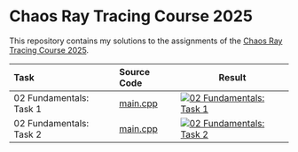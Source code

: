# Chaos Ray Tracing Course 2025

This repository contains my solutions to the assignments of the [Chaos Ray Tracing Course 2025](https://github.com/VladislavVulchevChaos/ChaosRayTracingCourse2025).

| Task                    | Source Code                                                                                               | Result                                                                                           |
| :---------------------- | :-------------------------------------------------------------------------------------------------------- | ------------------------------------------------------------------------------------------------ |
| 02 Fundamentals: Task 1 | [main.cpp](https://github.com/bvpav/chaos-ray-tracing-course-2025/blob/02-01-rectangle-grid/src/main.cpp) | [![02 Fundamentals: Task 1](results/02-01-rectangle-grid.ppm)](results/02-01-rectangle-grid.ppm) |
| 02 Fundamentals: Task 2 | [main.cpp](https://github.com/bvpav/chaos-ray-tracing-course-2025/blob/02-02-circle/src/main.cpp)         | [![02 Fundamentals: Task 2](results/02-02-circle.ppm)](results/02-02-circle.ppm)                 |
